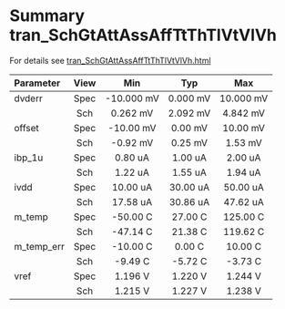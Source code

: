 # Summary tran_SchGtAttAssAffTtThTlVtVlVh

For details see <a href='tran_SchGtAttAssAffTtThTlVtVlVh.html'>tran_SchGtAttAssAffTtThTlVtVlVh.html</a>


| **Parameter** | **View** | **Min**    | **Typ**  | **Max**   |
|:--------------|:--------:|:----------:|:--------:|:---------:|
| dvderr        | Spec     | -10.000 mV | 0.000 mV | 10.000 mV |
|               | Sch      | 0.262 mV   | 2.092 mV | 4.842 mV  |
| offset        | Spec     | -10.00 mV  | 0.00 mV  | 10.00 mV  |
|               | Sch      | -0.92 mV   | 0.25 mV  | 1.53 mV   |
| ibp\_1u       | Spec     | 0.80 uA    | 1.00 uA  | 2.00 uA   |
|               | Sch      | 1.22 uA    | 1.55 uA  | 1.94 uA   |
| ivdd          | Spec     | 10.00 uA   | 30.00 uA | 50.00 uA  |
|               | Sch      | 17.58 uA   | 30.86 uA | 47.62 uA  |
| m\_temp       | Spec     | -50.00 C   | 27.00 C  | 125.00 C  |
|               | Sch      | -47.14 C   | 21.38 C  | 119.62 C  |
| m\_temp\_err  | Spec     | -10.00 C   | 0.00 C   | 10.00 C   |
|               | Sch      | -9.49 C    | -5.72 C  | -3.73 C   |
| vref          | Spec     | 1.196 V    | 1.220 V  | 1.244 V   |
|               | Sch      | 1.215 V    | 1.227 V  | 1.238 V   |
